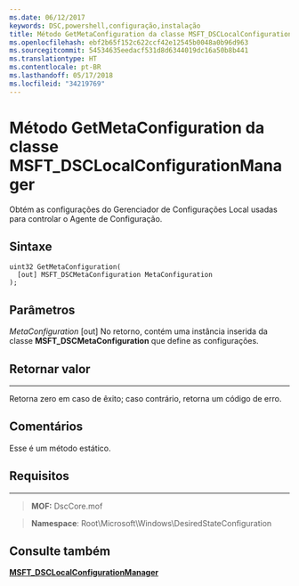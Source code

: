 ```yaml
---
ms.date: 06/12/2017
keywords: DSC,powershell,configuração,instalação
title: Método GetMetaConfiguration da classe MSFT_DSCLocalConfigurationManager
ms.openlocfilehash: ebf2b65f152c622ccf42e12545b0048a0b96d963
ms.sourcegitcommit: 54534635eedacf531d8d6344019dc16a50b8b441
ms.translationtype: HT
ms.contentlocale: pt-BR
ms.lasthandoff: 05/17/2018
ms.locfileid: "34219769"
---
```

# <a name="getmetaconfiguration-method-of-the-msftdsclocalconfigurationmanager-class"></a>Método GetMetaConfiguration da classe MSFT_DSCLocalConfigurationManager

Obtém as configurações do Gerenciador de Configurações Local usadas para controlar o Agente de Configuração.

<a name="syntax"></a>Sintaxe
------

```mof
uint32 GetMetaConfiguration(
  [out] MSFT_DSCMetaConfiguration MetaConfiguration
);
```

<a name="parameters"></a>Parâmetros
----------

*MetaConfiguration* \[out\] No retorno, contém uma instância inserida da classe **MSFT_DSCMetaConfiguration** que define as configurações.

## <a name="return-value"></a>Retornar valor
------------

Retorna zero em caso de êxito; caso contrário, retorna um código de erro.

## <a name="remarks"></a>Comentários

Esse é um método estático.

## <a name="requirements"></a>Requisitos
------------
>**MOF:** DscCore.mof

>**Namespace**: Root\Microsoft\Windows\DesiredStateConfiguration


## <a name="see-also"></a>Consulte também


[**MSFT_DSCLocalConfigurationManager**](msft-dsclocalconfigurationmanager.md)